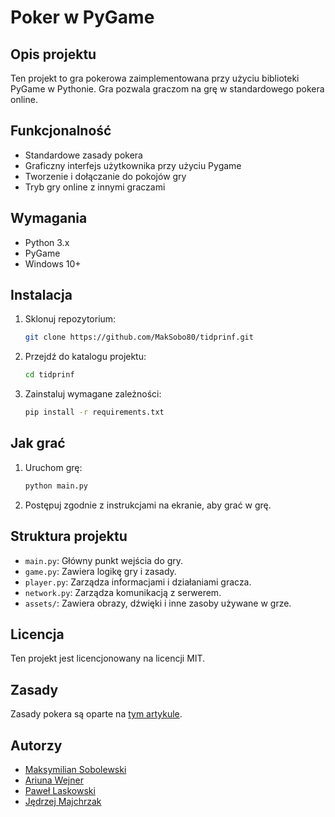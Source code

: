 # Poker w PyGame

## Opis projektu
Ten projekt to gra pokerowa zaimplementowana przy użyciu biblioteki PyGame w Pythonie. Gra pozwala graczom na grę w standardowego pokera online.

## Funkcjonalność
- Standardowe zasady pokera
- Graficzny interfejs użytkownika przy użyciu Pygame
- Tworzenie i dołączanie do pokojów gry
- Tryb gry online z innymi graczami

## Wymagania
- Python 3.x
- PyGame
- Windows 10+

## Instalacja
1. Sklonuj repozytorium:
    ```sh
    git clone https://github.com/MakSobo80/tidprinf.git
    ```
1. Przejdź do katalogu projektu:
    ```sh
    cd tidprinf
    ```
1. Zainstaluj wymagane zależności:
    ```sh
    pip install -r requirements.txt
    ```

## Jak grać
1. Uruchom grę:
    ```sh
    python main.py
    ```
2. Postępuj zgodnie z instrukcjami na ekranie, aby grać w grę.

## Struktura projektu
- `main.py`: Główny punkt wejścia do gry.
- `game.py`: Zawiera logikę gry i zasady.
- `player.py`: Zarządza informacjami i działaniami gracza.
- `network.py`: Zarządza komunikacją z serwerem.
- `assets/`: Zawiera obrazy, dźwięki i inne zasoby używane w grze.

## Licencja
Ten projekt jest licencjonowany na licencji MIT.

## Zasady
Zasady pokera są oparte na [tym artykule](https://pl.wikipedia.org/wiki/Texas_Hold%E2%80%99em).

##

## Autorzy
- [Maksymilian Sobolewski](https://github.com/MakSobo80)
- [Ariuna Wejner](https://github.com/AriunaW)
- [Paweł Laskowski](https://github.com/PaPci00)
- [Jędrzej Majchrzak](https://github.com/Jedmajc)

